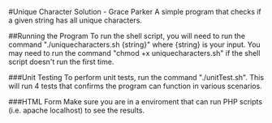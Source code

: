 #Unique Character Solution - Grace Parker
A simple program that checks if a given string has all unique characters.

##Running the Program
To run the shell script, you will need to run the command "./uniquecharacters.sh {string}" where {string} is your input.
You may need to run the command "chmod +x uniquecharacters.sh" if the shell script doesn't run the first time.

###Unit Testing
To perform unit tests, run the command "./unitTest.sh". This will run 4 tests that confirms the program can function in various scenarios.

###HTML Form
Make sure you are in a enviroment that can run PHP scripts (i.e. apache localhost) to see the results.